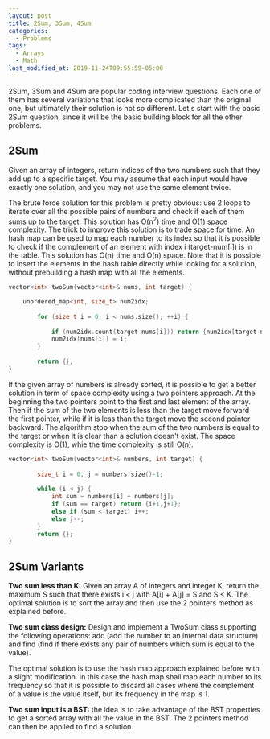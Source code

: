 ```yaml
---
layout: post
title: 2Sum, 3Sum, 4Sum
categories:
  - Problems
tags:
  - Arrays
  - Math
last_modified_at: 2019-11-24T09:55:59-05:00
---
```


2Sum, 3Sum and 4Sum are popular coding interview questions. Each one of them has several variations that looks more complicated than the original one, but ultimately their solution is not so different. Let's start with the basic 2Sum question, since it will be the basic building block for all the other problems.

## 2Sum

Given an array of integers, return indices of the two numbers such that they add up to a specific target. You may assume that each input would have exactly one solution, and you may not use the same element twice.

The brute force solution for this problem is pretty obvious: use 2 loops to iterate over all the possible pairs of numbers and check if each of them sums up to the target. This solution has O(n<sup>2</sup>) time and O(1) space complexity. The trick to improve this solution is to trade space for time. An hash map can be used to map each number to its index so that it is possible to check if the complement of an element with index i (target-num[i]) is in the table. This solution has O(n) time and O(n) space. Note that it is possible to insert the elements in the hash table directly while looking for a solution, without prebuilding a hash map with all the elements.

```cpp
vector<int> twoSum(vector<int>& nums, int target) {

	unordered_map<int, size_t> num2idx;
        
        for (size_t i = 0; i < nums.size(); ++i) {
            
            if (num2idx.count(target-nums[i])) return {num2idx[target-nums[i]],i};            
            num2idx[nums[i]] = i;
        }
        
        return {};
}

```

If the given array of numbers is already sorted, it is possible to get a better solution in term of space complexity using a two pointers approach. At the beginning the two pointers point to the first and last element of the array. Then if the sum of the two elements is less than the target move forward the first pointer, while if it is less than the target move the second pointer backward. The algorithm stop when the sum of the two numbers is equal to the target or when it is clear than a solution doesn't exist. The space complexity is O(1), whie the time complexity is still O(n).

```cpp
vector<int> twoSum(vector<int>& numbers, int target) {
        
        size_t i = 0, j = numbers.size()-1;
        
        while (i < j) {            
            int sum = numbers[i] + numbers[j];
            if (sum == target) return {i+1,j+1};
            else if (sum < target) i++;
            else j--;
        }
        return {};
}

```

## 2Sum Variants

**Two sum less than K:** Given an array A of integers and integer K, return the maximum S such that there exists i < j with A[i] + A[j] = S and S < K. The optimal solution is to sort the array and then use the 2 pointers method as explained before.

**Two sum class design:** Design and implement a TwoSum class supporting the following operations: add (add the number to an internal data structure) and find (find if there exists any pair of numbers which sum is equal to the value).

The optimal solution is to use the hash map approach explained before with a slight modification. In this case the hash map shall map each number to its frequency so that it is possible to discard all cases where the complement of a value is the value itself, but its frequency in the map is 1.

**Two sum input is a BST:** the idea is to take advantage of the BST properties to get a sorted array with all the value in the BST. The 2 pointers method can then be applied to find a solution.

